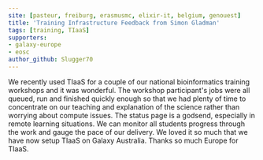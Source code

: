 ```yaml
---
site: [pasteur, freiburg, erasmusmc, elixir-it, belgium, genouest]
title: 'Training Infrastructure Feedback from Simon Gladman'
tags: [training, TIaaS]
supporters:
- galaxy-europe
- eosc
author_github: Slugger70
---
```


We recently used TIaaS for a couple of our national bioinformatics training workshops and it was wonderful. The workshop participant's jobs were all queued, run and finished quickly enough so that we had plenty of time to concentrate on our teaching and explanation of the science rather than worrying about compute issues. The status page is a godsend, especially in remote learning situations. We can monitor all students progress through the work and gauge the pace of our delivery. We loved it so much that we have now setup TIaaS on Galaxy Australia. Thanks so much Europe for TIaaS.
